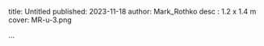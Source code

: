 title: Untitled
published: 2023-11-18
author: Mark_Rothko
desc : 1.2 x 1.4 m
cover: MR-u-3.png

...






